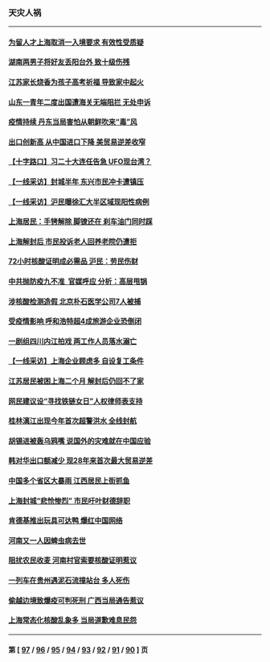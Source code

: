 ### 天灾人祸
---
#### [为留人才上海取消一入境要求 有效性受质疑](../../pages/ncid280/n13755114.md) 
#### [湖南两男子将好友丢阳台外 致十级伤残](../../pages/ncid280/n13754928.md) 
#### [江苏家长烧香为孩子高考祈福 导致家中起火](../../pages/ncid280/n13754884.md) 
#### [山东一青年二度出国遭海关无端阻拦 无处申诉](../../pages/ncid280/n13754813.md) 
#### [疫情持续 丹东当局害怕从朝鲜吹来“毒”风](../../pages/ncid280/n13754537.md) 
#### [出口创新高 从中国进口下降 美贸易逆差收窄](../../pages/ncid280/n13754360.md) 
#### [【十字路口】习二十大连任告急 UFO现台湾？](../../pages/ncid280/n13754219.md) 
#### [【一线采访】封城半年 东兴市民冲卡遭镇压](../../pages/ncid280/n13754277.md) 
#### [【一线采访】沪民曝徐汇大半区域现阳性病例](../../pages/ncid280/n13754133.md) 
#### [上海居民：手铐解除 脚镣还在 刹车油门同时踩](../../pages/ncid280/n13754064.md) 
#### [上海解封后 市民投诉老人回养老院仍遭拒](../../pages/ncid280/n13754119.md) 
#### [72小时核酸证明成必需品 沪民：劳民伤财](../../pages/ncid280/n13754017.md) 
#### [中共抛防疫九不准  官媒呼应 分析：高层甩锅](../../pages/ncid280/n13753766.md) 
#### [涉核酸检测造假 北京朴石医学公司7人被捕](../../pages/ncid280/n13753435.md) 
#### [受疫情影响 呼和浩特超4成旅游企业恐倒闭](../../pages/ncid280/n13753289.md) 
#### [一剧组四川内江拍戏 两工作人员落水溺亡](../../pages/ncid280/n13753122.md) 
#### [【一线采访】上海企业顾虑多 自设复工条件](../../pages/ncid280/n13753011.md) 
#### [江苏居民被困上海二个月 解封后仍回不了家](../../pages/ncid280/n13752783.md) 
#### [网民建议设“寻找铁链女日”人权律师表支持](../../pages/ncid280/n13752726.md) 
#### [桂林漓江出现今年首次超警洪水 全线封航](../../pages/ncid280/n13752742.md) 
#### [胡锡进被轰乌鸦嘴 说国外的灾难就在中国应验](../../pages/ncid280/n13752616.md) 
#### [韩对华出口额减少 现28年来首次最大贸易逆差](../../pages/ncid280/n13752569.md) 
#### [中国多个省区大暴雨 江西居民上街抓鱼](../../pages/ncid280/n13752238.md) 
#### [上海封城“悲怆惨烈” 市民吁叶财德辞职](../../pages/ncid280/n13752264.md) 
#### [肯德基推出玩具可达鸭 爆红中国网络](../../pages/ncid280/n13752318.md) 
#### [河南又一人因蜱虫病去世](../../pages/ncid280/n13752215.md) 
#### [阻扰农民收麦 河南村官索要核酸证明惹议](../../pages/ncid280/n13752209.md) 
#### [一列车在贵州遇泥石流撞站台 多人死伤](../../pages/ncid280/n13752144.md) 
#### [偷越边境致爆疫可判死刑 广西当局通告惹议](../../pages/ncid280/n13752058.md) 
#### [上海常态化核酸乱象多 当局道歉难息民怨](../../pages/ncid280/n13751842.md) 

---
#### 第 [ [97](./97.md) / [96](./96.md) / [95](./95.md) / [94](./94.md) / [93](./93.md) / [92](./92.md) / [91](./91.md) / [90](./90.md) ] 页
